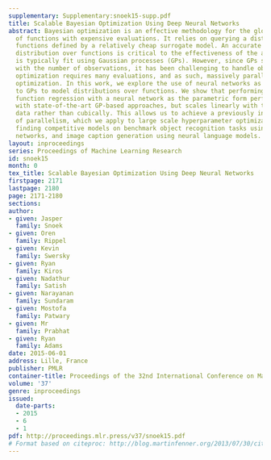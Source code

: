 ```yaml
---
supplementary: Supplementary:snoek15-supp.pdf
title: Scalable Bayesian Optimization Using Deep Neural Networks
abstract: Bayesian optimization is an effective methodology for the global optimization
  of functions with expensive evaluations. It relies on querying a distribution over
  functions defined by a relatively cheap surrogate model. An accurate model for this
  distribution over functions is critical to the effectiveness of the approach, and
  is typically fit using Gaussian processes (GPs). However, since GPs scale cubically
  with the number of observations, it has been challenging to handle objectives whose
  optimization requires many evaluations, and as such, massively parallelizing the
  optimization. In this work, we explore the use of neural networks as an alternative
  to GPs to model distributions over functions. We show that performing adaptive basis
  function regression with a neural network as the parametric form performs competitively
  with state-of-the-art GP-based approaches, but scales linearly with the number of
  data rather than cubically. This allows us to achieve a previously intractable degree
  of parallelism, which we apply to large scale hyperparameter optimization, rapidly
  finding competitive models on benchmark object recognition tasks using convolutional
  networks, and image caption generation using neural language models.
layout: inproceedings
series: Proceedings of Machine Learning Research
id: snoek15
month: 0
tex_title: Scalable Bayesian Optimization Using Deep Neural Networks
firstpage: 2171
lastpage: 2180
page: 2171-2180
sections: 
author:
- given: Jasper
  family: Snoek
- given: Oren
  family: Rippel
- given: Kevin
  family: Swersky
- given: Ryan
  family: Kiros
- given: Nadathur
  family: Satish
- given: Narayanan
  family: Sundaram
- given: Mostofa
  family: Patwary
- given: Mr
  family: Prabhat
- given: Ryan
  family: Adams
date: 2015-06-01
address: Lille, France
publisher: PMLR
container-title: Proceedings of the 32nd International Conference on Machine Learning
volume: '37'
genre: inproceedings
issued:
  date-parts:
  - 2015
  - 6
  - 1
pdf: http://proceedings.mlr.press/v37/snoek15.pdf
# Format based on citeproc: http://blog.martinfenner.org/2013/07/30/citeproc-yaml-for-bibliographies/
---
```


